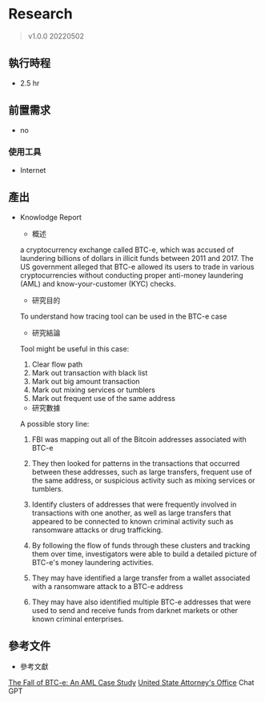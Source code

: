 # Research
> v1.0.0 20220502
## 執行時程
- 2.5 hr

## 前置需求
- no
### 使用工具
- Internet

## 產出
- Knowlodge Report
  - 概述
  
  a cryptocurrency exchange called BTC-e, which was accused of laundering billions of dollars in illicit funds between 2011 and 2017. The US government alleged that BTC-e allowed its users to trade in various cryptocurrencies without conducting proper anti-money laundering (AML) and know-your-customer (KYC) checks.
  
  - 研究目的
  
  To understand how tracing tool can be used in the BTC-e case
  
  - 研究結論
  
  Tool might be useful in this case:
  
  1. Clear flow path
  2. Mark out transaction with black list
  3. Mark out big amount transaction
  4. Mark out mixing services or tumblers
  5. Mark out frequent use of the same address
  
  - 研究數據
  
  A possible story line:
  
  1. FBI was mapping out all of the Bitcoin addresses associated with BTC-e
  
  2. They then looked for patterns in the transactions that occurred between these addresses, such as large transfers, frequent use of the same address, or suspicious activity such as mixing services or tumblers.
  
  3. Identify clusters of addresses that were frequently involved in transactions with one another, as well as large transfers that appeared to be connected to known criminal activity such as ransomware attacks or drug trafficking.
 
  4. By following the flow of funds through these clusters and tracking them over time, investigators were able to build a detailed picture of BTC-e's money laundering activities.
  
  5. They may have identified a large transfer from a wallet associated with a ransomware attack to a BTC-e address
  
  6. They may have also identified multiple BTC-e addresses that were used to send and receive funds from darknet markets or other known criminal enterprises.
  

## 參考文件
- 參考文獻

[The Fall of BTC-e: An AML Case Study](https://go.chainalysis.com/rs/503-FAP-074/images/Chainalysis-BTC-e-Case-Study.pdf)
[United State Attorney's Office](https://www.justice.gov/usao-ndca/pr/russian-national-and-bitcoin-exchange-charged-21-count-indictment-operating-alleged)
Chat GPT
